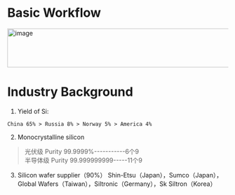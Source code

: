 # Basic Workflow
<img width="605" height="89" alt="image" src="https://github.com/user-attachments/assets/4fa13e9f-f769-41f7-bad3-3aceeda08f80" />

# Industry Background
1. Yield of Si:

`China 65% > Russia 8% > Norway 5% > America 4%`

2. Monocrystalline silicon
> 光伏级 Purity 99.9999%-----------6个9<br/>
> 半导体级 Purity 99.999999999-----11个9

3. Silicon wafer supplier（90%）
Shin-Etsu（Japan），Sumco（Japan），Global Wafers（Taiwan），Siltronic（Germany），Sk Siltron（Korea）
